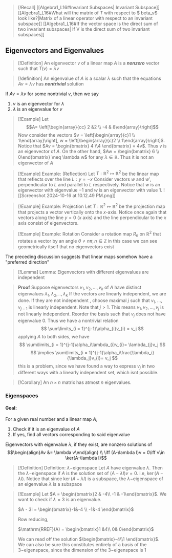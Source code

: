 
>[!Recall]
>[[Algebra1_L16#Invariant Subspaces| Invariant Subspace]]
>[[Algebra1_L16#What will the matrix of $T$ with respect to $ beta_v$ look like?|Matrix of a linear operator with respect to an invariant subspace]]
>[[Algebra1_L16#If the vector space is the direct sum of two invariant subspaces| If V is the direct sum of two invariant subspaces]]


## Eigenvectors and Eigenvalues
>[!Definition]
>An eigenvector $v$ of a linear map $A$ is a ***nonzero*** vector such that $T(v) = \lambda v$

>[!definition]
>An eigenvalue of $A$ is a scalar $\lambda$ such that the equations $Av = \lambda v$ has ***nontrivial*** solution

If $Av = \lambda v$ for some nontrivial $v$, then we say
1. $v$ is an eigenvector for $\lambda$
2. $\lambda$ is an eigenvalue for $v$
>[!Example]
>Let $$A= \left[\begin{array}{cc} 2 &2 \\ -4 & 8\end{array}\right]$$
>Now consider the vectors $v = \left[\begin{array}{c}1 \\ 1\end{array}\right], w = \left[\begin{array}{c}2 \\ 1\end{array}\right]$. 
>Notice that $Av = \begin{bmatrix} 4 \\4 \end{bmatrix} = 4v$. Thus $v$ is an eigenvector of $A$. 
>On the other hand, $Aw = \begin{bmatrix}  6 \\ 0\end{bmatrix} \neq \lambda w$ for any $\lambda \in \mathbb{R}$. Thus it is not an eigenvector of $A$

>[!Example] Example: (Reflection)
>Let $T:\mathbb{R}^2\mapsto\mathbb{R}^2$ be the linear map that reflects over the line $L :y = -x$
>Consider vectors $w$ and $w'$, perpendicular to $L$ and parallel to $L$ respectively. 
>Notice that $w$ is an eigenvector with eigenvalue $-1$ and $w$ is an eigenvector with value $1$.
>![[Screenshot 2024-10-16 at 10.12.49 PM.png]]


>[!Example] Example: Projection
>Let $T:\mathbb{R}^{2}\mapsto \mathbb{R}^2$ be the projection map that projects a vector vertically onto the $x$-axis. Notice once again that vectors along the line $y = 0$ ($x$ axis) and the line perpendicular to the $x$ axis consist of eigenvectors.

>[!Example] Example: Rotation
>Consider a rotation map $R_{\theta}$ on $\mathbb{R}^2$ that rotates a vector by an angle $\theta \neq n\pi, n\in \mathbb{Z}$ 
>in this case we can see geometrically itself that no eigenvectors exist

The preceding discussion suggests that linear maps somehow have a "preferred direction"

>[!Lemma] Lemma: Eigenvectors with different eigenvalues are independent

>**Proof**
>Suppose eigenvectors $v_1,v_2,...,v_k$ of $A$ have distinct eigenvalues $\lambda_1,\lambda_2,..,\lambda_k$
>If the vectors are linearly independent, we are done.
>If they are not independent , choose maximal $j$ such that $v_1,...,v_{j-1}$ is linearly independent. Note that $j > 1$. This means $v_1,v_2,...,v_j$ is not linearly independent. Reorder the basis such that $v_j$ does not have eigenvalue 0. Thus we have a nontrivial relation 
>$$
>\sum\limits_{i = 1}^{j-1}\alpha_{i}v_{i} = v_j
>$$
>applying $A$ to both sides, we have 
>$$
>\sum\limits_{i = 1}^{j-1}\alpha_i\lambda_{i}v_{i}= \lambda_{j}v_j
>$$
>$$
>\implies \sum\limits_{i = 1}^{j-1}\alpha_i\frac{\lambda_i}{\lambda_j}v_{i}= v_j
>$$
>this is a problem, since we have found a way to express $v_j$ in two different ways with a linearly independent set, which isnt possible.

>[!Corollary]
>An $n\times n$ matrix has atmost $n$ eigenvalues.

### Eigenspaces
#### Goal: 
For a given real number and a linear map $A$, 
1. Check if it is an eigenvalue of $A$
2. If yes, find all vectors corresponding to said eigenvalue

Eigenvectors with eigenvalue $\lambda$, if they exist, are nonzero solutions of $$\begin{align}Av &= \lambda v\end{align} \\ \iff (A-\lambda I)v = 0\iff v\in \ker(A-\lambda I)$$
>[!Definition] Definition: $\lambda-$eigenspace
>Let $A$ have eigenvalue $\lambda$. Then the $\lambda-$eigenspace if $A$ is the solution set of $(A-\lambda I)v = 0$. i.e, $\ker (A-\lambda I)$. Notice that since $\ker (A-\lambda I)$ is a subspace, the $\lambda-$eigenspace of an eigenvalue $\lambda$ is a subspace

>[!Example]
>Let $A = \begin{bmatrix}2 & -4\\ -1 & -1\end{bmatrix}$. We want to check if $\lambda = 3$ is an eigenvalue.
>
>$A - 3I = \begin{bmatrix}-1&-4 \\ -1&-4 \end{bmatrix}$
>
>Row reducing,
>
>$\mathrm{RREF}(A) = \begin{bmatrix}1 &4\\ 0& 0\end{bmatrix}$
>
>We can read off the solution $\begin{bmatrix}-4\\1 \end{bmatrix}$. We can also be sure this constitutes entirely of a basis of the $3-$eigenspace, since the dimension of the $3-$eigenspace is 1



